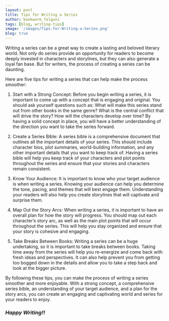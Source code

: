 ```yaml
---
layout: post
title: Tips for Writing a Series
author: bookworm_falguni
tags: [blog, writing-tips]
image: '/images/Tips-for-Writing-a-Series.png'
blog: true
---
```

Writing a series can be a great way to create a lasting and beloved literary world. Not only do series provide an opportunity for readers to become deeply invested in characters and storylines, but they can also generate a loyal fan base. But for writers, the process of creating a series can be daunting. 

Here are five tips for writing a series that can help make the process smoother:

1. Start with a Strong Concept: 
Before you begin writing a series, it is important to come up with a concept that is engaging and original. You should ask yourself questions such as: What will make this series stand out from other books in the same genre? What is the central conflict that will drive the story? How will the characters develop over time? By having a solid concept in place, you will have a better understanding of the direction you want to take the series forward.

2. Create a Series Bible: 
A series bible is a comprehensive document that outlines all the important details of your series. This should include character bios, plot summaries, world-building information, and any other important details that you want to keep track of. Having a series bible will help you keep track of your characters and plot points throughout the series and ensure that your stories and characters remain consistent.

3. Know Your Audience: 
It is important to know who your target audience is when writing a series. Knowing your audience can help you determine the tone, pacing, and themes that will best engage them. Understanding your readers will also help you create storylines that will captivate and surprise them.

4. Map Out the Story Arcs: 
When writing a series, it is important to have an overall plan for how the story will progress. You should map out each character’s story arc, as well as the main plot points that will occur throughout the series. This will help you stay organized and ensure that your story is cohesive and engaging.

5. Take Breaks Between Books: 
Writing a series can be a huge undertaking, so it is important to take breaks between books. Taking time away from the series will help you re-energize and come back with fresh ideas and perspectives. It can also help prevent you from getting too bogged down in the details and allow you to take a step back and look at the bigger picture.

By following these tips, you can make the process of writing a series smoother and more enjoyable. With a strong concept, a comprehensive series bible, an understanding of your target audience, and a plan for the story arcs, you can create an engaging and captivating world and series for your readers to enjoy. 


### ***Happy Writing!!***
